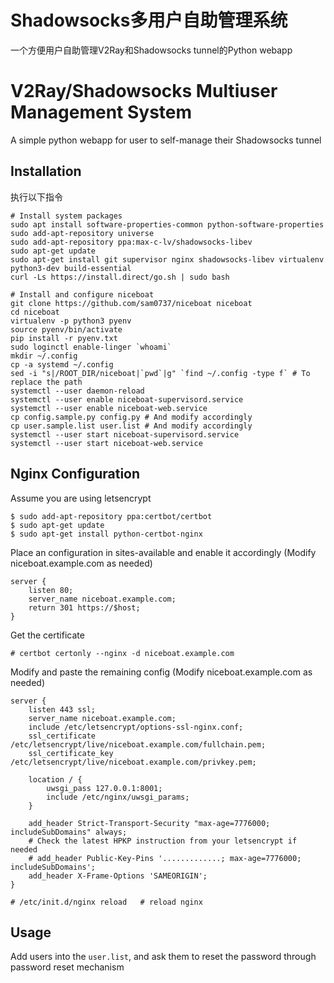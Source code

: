 # Shadowsocks多用户自助管理系统 

一个方便用户自助管理V2Ray和Shadowsocks tunnel的Python webapp

# V2Ray/Shadowsocks Multiuser Management System

A simple python webapp for user to self-manage their Shadowsocks tunnel

## Installation

执行以下指令

```
# Install system packages
sudo apt install software-properties-common python-software-properties
sudo add-apt-repository universe
sudo add-apt-repository ppa:max-c-lv/shadowsocks-libev
sudo apt-get update
sudo apt-get install git supervisor nginx shadowsocks-libev virtualenv python3-dev build-essential 
curl -Ls https://install.direct/go.sh | sudo bash

# Install and configure niceboat
git clone https://github.com/sam0737/niceboat niceboat
cd niceboat
virtualenv -p python3 pyenv
source pyenv/bin/activate
pip install -r pyenv.txt
sudo loginctl enable-linger `whoami`
mkdir ~/.config
cp -a systemd ~/.config
sed -i "s|/ROOT_DIR/niceboat|`pwd`|g" `find ~/.config -type f` # To replace the path
systemctl --user daemon-reload
systemctl --user enable niceboat-supervisord.service
systemctl --user enable niceboat-web.service
cp config.sample.py config.py # And modify accordingly
cp user.sample.list user.list # And modify accordingly
systemctl --user start niceboat-supervisord.service
systemctl --user start niceboat-web.service
```

## Nginx Configuration

Assume you are using letsencrypt

```
$ sudo add-apt-repository ppa:certbot/certbot
$ sudo apt-get update
$ sudo apt-get install python-certbot-nginx
```

Place an configuration in sites-available and enable it accordingly (Modify niceboat.example.com as needed)

```
server {
    listen 80;
    server_name niceboat.example.com;
    return 301 https://$host;
}
```

Get the certificate

```
# certbot certonly --nginx -d niceboat.example.com
```

Modify and paste the remaining config (Modify niceboat.example.com as needed)
```
server {
    listen 443 ssl;
    server_name niceboat.example.com;
    include /etc/letsencrypt/options-ssl-nginx.conf;
    ssl_certificate /etc/letsencrypt/live/niceboat.example.com/fullchain.pem;
    ssl_certificate_key /etc/letsencrypt/live/niceboat.example.com/privkey.pem;

    location / {
        uwsgi_pass 127.0.0.1:8001;
        include /etc/nginx/uwsgi_params;
    }

    add_header Strict-Transport-Security "max-age=7776000; includeSubDomains" always;
    # Check the latest HPKP instruction from your letsencrypt if needed
    # add_header Public-Key-Pins '.............; max-age=7776000; includeSubDomains';
    add_header X-Frame-Options 'SAMEORIGIN';
}
```
```
# /etc/init.d/nginx reload   # reload nginx
```


## Usage

Add users into the `user.list`, and ask them to reset the password through password reset mechanism

